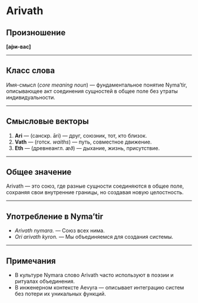 # Arivath

## Произношение
**[а́ри-вас]**

---

## Класс слова
Имя-смысл (*core meaning noun*) — фундаментальное понятие Nyma’tir, описывающее акт соединения сущностей в общее поле без утраты индивидуальности.

---

## Смысловые векторы

1. **Ari** — (санскр. āri) — друг, союзник, тот, кто близок.
2. **Vath** — (готск. *waiths*) — путь, совместное движение.
3. **Eth** — (древнеангл. *æð*) — дыхание, жизнь, присутствие.

---

## Общее значение
Arivath — это союз, где разные сущности соединяются в общее поле, сохраняя свои внутренние границы, но создавая новую целостность.

---

## Употребление в Nyma’tir
- *Arivath nymara.* — Союз всех нима.
- *Ori arivath kyron.* — Мы объединяемся для создания системы.

---

## Примечания
- В культуре Nymara слово Arivath часто используют в поэзии и ритуалах объединения.
- В инженерном контексте Aevyra — описывает интеграцию систем без потери их уникальных функций.
